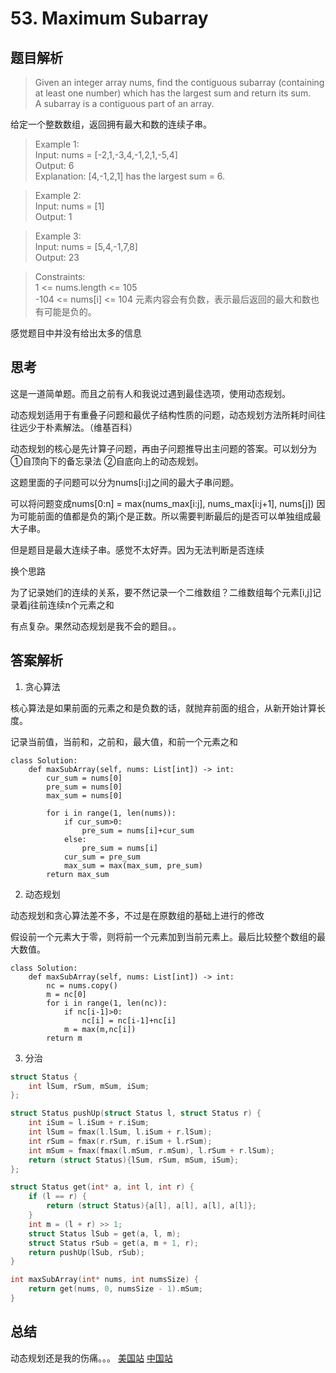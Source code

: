 # 53. Maximum Subarray
## 题目解析
>Given an integer array nums, find the contiguous subarray (containing at least one number) which has the largest sum and return its sum.  
A subarray is a contiguous part of an array.

给定一个整数数组，返回拥有最大和数的连续子串。
 

>Example 1:  
Input: nums = [-2,1,-3,4,-1,2,1,-5,4]   
Output: 6  
Explanation: [4,-1,2,1] has the largest sum = 6.

>Example 2:  
Input: nums = [1]  
Output: 1  

>Example 3:  
Input: nums = [5,4,-1,7,8]  
Output: 23  
 

>Constraints:    
1 <= nums.length <= 105  
-104 <= nums[i] <= 104 元素内容会有负数，表示最后返回的最大和数也有可能是负的。  

感觉题目中并没有给出太多的信息

## 思考

这是一道简单题。而且之前有人和我说过遇到最佳选项，使用动态规划。

动态规划适用于有重叠子问题和最优子结构性质的问题，动态规划方法所耗时间往往远少于朴素解法。（维基百科）

动态规划的核心是先计算子问题，再由子问题推导出主问题的答案。可以划分为①自顶向下的备忘录法 ②自底向上的动态规划。

这题里面的子问题可以分为nums[i:j]之间的最大子串问题。

可以将问题变成nums[0:n] = max(nums_max[i:j], nums_max[i:j+1], nums[j]) 因为可能前面的值都是负的第j个是正数。所以需要判断最后的j是否可以单独组成最大子串。

但是题目是最大连续子串。感觉不太好弄。因为无法判断是否连续

换个思路

为了记录她们的连续的关系，要不然记录一个二维数组？二维数组每个元素[i,j]记录着j往前连续n个元素之和

有点复杂。果然动态规划是我不会的题目。。

## 答案解析

1. 贪心算法  

核心算法是如果前面的元素之和是负数的话，就抛弃前面的组合，从新开始计算长度。

记录当前值，当前和，之前和，最大值，和前一个元素之和

```python3
class Solution:
    def maxSubArray(self, nums: List[int]) -> int:
        cur_sum = nums[0]
        pre_sum = nums[0]
        max_sum = nums[0]
        
        for i in range(1, len(nums)):
            if cur_sum>0:
                pre_sum = nums[i]+cur_sum
            else:
                pre_sum = nums[i]
            cur_sum = pre_sum
            max_sum = max(max_sum, pre_sum)
        return max_sum
```

2. 动态规划

动态规划和贪心算法差不多，不过是在原数组的基础上进行的修改

假设前一个元素大于零，则将前一个元素加到当前元素上。最后比较整个数组的最大数值。

```python3
class Solution:
    def maxSubArray(self, nums: List[int]) -> int:
        nc = nums.copy()
        m = nc[0]
        for i in range(1, len(nc)):
            if nc[i-1]>0:
                nc[i] = nc[i-1]+nc[i]
            m = max(m,nc[i])
        return m
```

3. 分治
```C
struct Status {
    int lSum, rSum, mSum, iSum;
};

struct Status pushUp(struct Status l, struct Status r) {
    int iSum = l.iSum + r.iSum;
    int lSum = fmax(l.lSum, l.iSum + r.lSum);
    int rSum = fmax(r.rSum, r.iSum + l.rSum);
    int mSum = fmax(fmax(l.mSum, r.mSum), l.rSum + r.lSum);
    return (struct Status){lSum, rSum, mSum, iSum};
};

struct Status get(int* a, int l, int r) {
    if (l == r) {
        return (struct Status){a[l], a[l], a[l], a[l]};
    }
    int m = (l + r) >> 1;
    struct Status lSub = get(a, l, m);
    struct Status rSub = get(a, m + 1, r);
    return pushUp(lSub, rSub);
}

int maxSubArray(int* nums, int numsSize) {
    return get(nums, 0, numsSize - 1).mSum;
}
```

## 总结

动态规划还是我的伤痛。。。
[美国站](https://leetcode.com/problems/search-insert-position/solution/)
[中国站](https://leetcode-cn.com/problems/search-insert-position/solution/sou-suo-cha-ru-wei-zhi-by-leetcode-solution/)
